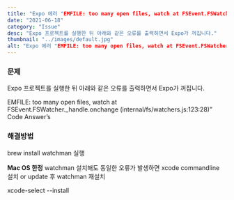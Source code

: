```yaml
---
title: "Expo 에러 "EMFILE: too many open files, watch at FSEvent.FSWatcher._handle.onchange (internal/fs/watchers.js:123:28)” Code Answer’s" 해결법"
date: "2021-06-18"
category: "Issue"
desc: "Expo 프로젝트를 실행한 뒤 아래와 같은 오류를 출력하면서 Expo가 꺼집니다."
thumbnail: "../images/default.jpg"
alt: "Expo 에러 "EMFILE: too many open files, watch at FSEvent.FSWatcher._handle.onchange (internal/fs/watchers.js:123:28)” Code Answer’s" 해결법"
---
```


### 문제

Expo 프로젝트를 실행한 뒤 아래와 같은 오류를 출력하면서 Expo가 꺼집니다.

EMFILE: too many open files, watch at FSEvent.FSWatcher.\_handle.onchange (internal/fs/watchers.js:123:28)” Code Answer’s

### 해결방법

brew install watchman 실행

**Mac OS 한정** watchman 설치해도 동일한 오류가 발생하면 xcode commandline 설치 or update 후 watchman 재설치

xcode-select --install
